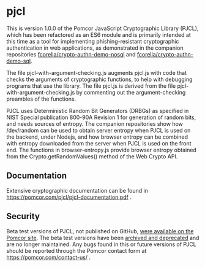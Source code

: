 # pjcl

This is version 1.0.0 of the Pomcor JavaScript Cryptographic Library
(PJCL), which has been refactored as an ES6 module and is primarily
intended at this time as a tool for implementing phishing-resistant
cryptographic authentication in web applications, as demonstrated in
the companion repositories
[fcorella/crypto-authn-demo-nosql](https://github.com/fcorella/crypto-authn-demo-nosql.git)
and
[fcorella/crypto-authn-demo-sql](https://github.com/fcorella/crypto-authn-demo-sql.git).

The file pjcl-with-argument-checking.js augments pjcl.js with code
that checks the arguments of cryptographic functions, to help with
debugging programs that use the library.  The file pjcl.js is derived
from the file pjcl-with-argument-checking.js by commenting out the
argument-checking preambles of the functions.

PJCL uses Deterministic Random Bit Generators (DRBGs) as specified in
NIST Special publication 800-90A Revision 1 for generation of random
bits, and needs sources of entropy.  The companion repositories
show how /dev/random can be used to obtain server entropy when PJCL is
used on the backend, under Nodejs, and how browser entropy can be
combined with entropy downloaded from the server when PJCL is used on
the front end.  The functions in browser-entropy.js provide browser
entropy obtained from the Crypto.getRandomValues() method of the Web
Crypto API.

## Documentation

Extensive cryptographic documentation can be found in
https://pomcor.com/pjcl/pjcl-documentation.pdf .

## Security

Beta test versions of PJCL, not published on GitHub, [were available
on the Pomcor
site](https://pomcor.com/pomcor-releases-pjcl-on-github-and-npm).  The
beta test versions have been [archived and
deprecated](https://pomcor.com/beta-versions-of-pjcl) and
are no longer maintained.  Any bugs found in this or future versions
of PJCL should be reported through the Pomcor contact form at
https://pomcor.com/contact-us/ .
